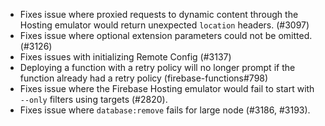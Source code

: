 - Fixes issue where proxied requests to dynamic content through the Hosting emulator would return unexpected `location` headers. (#3097)
- Fixes issue where optional extension parameters could not be omitted. (#3126)
- Fixes issues with initializing Remote Config (#3137)
- Deploying a function with a retry policy will no longer prompt if the function already had a retry policy (firebase-functions#798)
- Fixes issue where the Firebase Hosting emulator would fail to start with `--only` filters using targets (#2820).
- Fixes issue where `database:remove` fails for large node (#3186, #3193).
